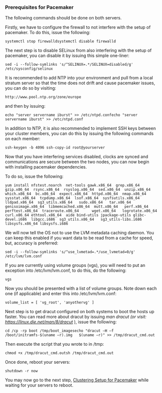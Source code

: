 ### Prerequisites for Pacemaker


The following commands should be done on both servers.

Firstly, we have to configure the firewall to not interfere with the setup of pacemaker. To do this, issue the following:

```
systemctl stop firewalldsystemctl disable firewalld
```

  

The next step is to disable SELinux from also interfering with the setup of pacemaker, you can disable it by issuing this simple one-liner:

```
sed -i --follow-symlinks 's/^SELINUX=.*/SELINUX=disabled/g' /etc/sysconfig/selinux
```

  

It is recommended to add NTP into your environment and pull from a local stratum server so that the time does not drift and cause pacemaker issues, you can do so by visiting:

```
http://www.pool.ntp.org/zone/europe
```

  

and then by issuing:

```
echo "server servername iburst" >> /etc/ntpd.confecho "server servername iburst" >> /etc/ntpd.conf
```

  

In addition to NTP, it is also recommended to implement SSH keys between your cluster members, you can do this by issuing the following commands on each member:

```
ssh-keygen -b 4096 ssh-copy-id root@yourserver
```

Now that you have interfering services disabled, clocks are synced and communications are secure between the two nodes, you can now begin with installing pacemaker dependencies.

  

To do so, issue the following:

```
yum install nfstest.noarch  net-tools gawk.x86_64  grep.x86_64 gzip.x86_64  rsync.x86_64  rsyslog.x86_64  sed.x86_64  unzip.x86_64  which.x86_64  bc.x86_64  expect.x86_64  httpd.x86_64  nmap.x86_64  sysstat.x86_64  tcpdump.x86_64  lsof.x86_64  sysfsutils.x86_64  lldpad.x86_64  sg3_utils.x86_64   sudo.x86_64   tar.x86_64    genisoimage.x86_64  libmemcached.x86_64  mutt.x86_64   perf.x86_64   perftest.x86_64  traceroute.x86_64      wget.x86_64   logrotate.x86_64  curl.x86_64 ethtool.x86_64  aide bind-utils jpackage-utils glibc-devel.i686  libgcc.i686  sg3_utils.x86_64   sg3_utils-libs.i686 libsysfs.x86_64 libsysfs.i686
```

  

We will now tell the OS not to use the LVM metadata caching daemon. You can keep this enabled if you want data to be read from a cache for speed, but, accuracy is preferred:

```
sed -i --follow-symlinks 's/^use_lvmetad=.*/use_lvmetad=0/g' /etc/lvm/lvm.conf
```

  

If you are currently using volume groups (vgs), you will need to put an exception into /etc/lvm/lvm.conf, to do this, do the following:

```
vgs
```

  

Now you should be presented with a list of volume groups. Note down each one (if applicable) and enter this into /etc/lvm/lvm.conf:

```
volume_list = [ 'vg_root', 'anyothervg' ]
```

  

Next step is to get dracut configured on both systems to boot the hosts up faster. You can read more about dracut by issuing  _man dracut (or visit: https://linux.die.net/man/8/dracut_ ), issue the following:

```
cd /cp -rp boot /tmp/boot_imagesecho "dracut –H –f  /boot/initramfs-$(uname –r).img   $(uname –r)" >> /tmp/dracut_cmd.out
```

  

Then execute the script that you wrote to in /tmp:

```
chmod +x /tmp/dracut_cmd.outsh /tmp/dracut_cmd.out
```

  

Once done, reboot your servers:

```
shutdown -r now
```

  

You may now go to the next step, [Clustering Setup for Pacemaker]()  while waiting for your servers to reboot.
